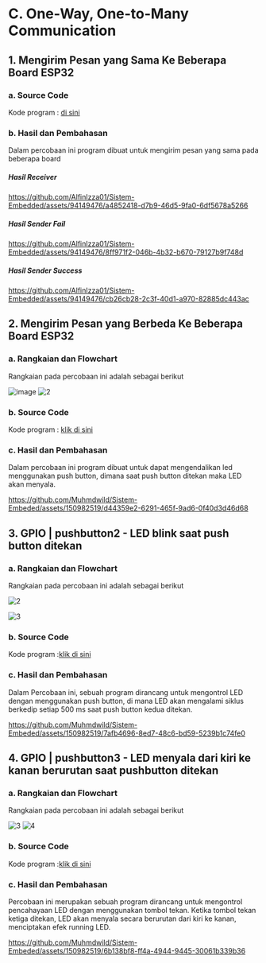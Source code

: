 # C. One-Way, One-to-Many Communication

## 1. Mengirim Pesan yang Sama Ke Beberapa Board ESP32

### a. Source Code
Kode program : <a href="4_ESP_collab/4_ESP_collab.ino">di sini</a>

### b. Hasil dan Pembahasan
Dalam percobaan ini program dibuat untuk mengirim pesan yang sama pada beberapa board

##### Hasil Receiver
https://github.com/AlfinIzza01/Sistem-Embedded/assets/94149476/a4852418-d7b9-46d5-9fa0-6df5678a5266

##### Hasil Sender Fail
https://github.com/AlfinIzza01/Sistem-Embedded/assets/94149476/8ff971f2-046b-4b32-b670-79127b9f748d

##### Hasil Sender Success
https://github.com/AlfinIzza01/Sistem-Embedded/assets/94149476/cb26cb28-2c3f-40d1-a970-82885dc443ac

## 2. Mengirim Pesan yang Berbeda Ke Beberapa Board ESP32

### a. Rangkaian dan Flowchart
Rangkaian pada percobaan ini adalah sebagai berikut

![image](https://github.com/Muhmdwild/Sistem-Embeded/assets/150982519/65dbb26b-6521-4052-b273-9f35197104a2)
![2](https://github.com/Muhmdwild/Sistem-Embeded/assets/150982519/187cfb03-9d90-46da-baf1-aec70dffe744)


### b. Source Code
Kode program : <a href="GPIO_1.3%20Tambahkan%201%20LED%20dan%201%20push%20button%20pada%rangkaian/GPIO_1.2.ino">klik di sini</a>

### c. Hasil dan Pembahasan
Dalam percobaan ini program dibuat untuk dapat mengendalikan led menggunakan push button, dimana saat push button ditekan maka LED akan menyala.

https://github.com/Muhmdwild/Sistem-Embeded/assets/150982519/d44359e2-6291-465f-9ad6-0f40d3d46d68


## 3. GPIO | pushbutton2 - LED blink saat push button ditekan

### a. Rangkaian dan Flowchart
Rangkaian pada percobaan ini adalah sebagai berikut

![2](https://github.com/Muhmdwild/Sistem-Embeded/assets/150982519/2554792d-22ef-40e7-85aa-cfee5868b7e8)

![3](https://github.com/Muhmdwild/Sistem-Embeded/assets/150982519/a272d524-1628-44df-ab67-8df81858010c)


### b. Source Code
Kode program :<a href="GPIO_1.3%20menyala%20kiri%kanan/GPIO_1.3.ino">klik di sini</a>

### c. Hasil dan Pembahasan
Dalam Percobaan ini, sebuah program dirancang untuk mengontrol LED dengan menggunakan push button, di mana LED akan mengalami siklus berkedip setiap 500 ms saat push button kedua ditekan.

https://github.com/Muhmdwild/Sistem-Embeded/assets/150982519/7afb4696-8ed7-48c6-bd59-5239b1c74fe0


## 4. GPIO | pushbutton3 - LED menyala dari kiri ke kanan berurutan saat pushbutton ditekan

### a. Rangkaian dan Flowchart
Rangkaian pada percobaan ini adalah sebagai berikut

![3](https://github.com/Muhmdwild/Sistem-Embeded/assets/150982519/82cf5654-c32a-495c-9f1e-cf05f9523a3b)
![4](https://github.com/Muhmdwild/Sistem-Embeded/assets/150982519/e578ae80-43bc-4240-8e65-cbe8a204c1de)


### b. Source Code
Kode program :<a href="GPIO_1.3.2Menyala%20kiri%20kanan/Tambahkan_3_LED_dan_1_push_button_pada_rangkaian__kemudian_kemb.ino">klik di sini</a>

### c. Hasil dan Pembahasan
Percobaan ini merupakan sebuah program dirancang untuk mengontrol pencahayaan LED dengan menggunakan tombol tekan. Ketika tombol tekan ketiga ditekan, LED akan menyala secara berurutan dari kiri ke kanan, menciptakan efek running LED.

https://github.com/Muhmdwild/Sistem-Embeded/assets/150982519/6b138bf8-ff4a-4944-9445-30061b339b36
